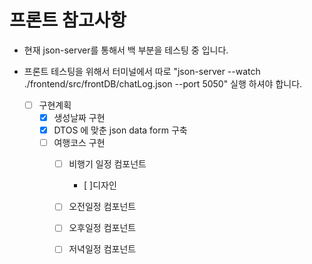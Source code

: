 # 프론트 참고사항

- 현재 json-server를 통해서 백 부분을 테스팅 중 입니다.
- 프론트 테스팅을 위해서 터미널에서 따로 "json-server --watch ./frontend/src/frontDB/chatLog.json --port 5050" 실행 하셔야 합니다.

  - [ ] 구현계획
    - [x] 생성날짜 구현
    - [x] DTOS 에 맞춘 json data form 구축
    - [ ] 여행코스 구현
      - [ ] 비행기 일정 컴포넌트
        - [ ]디자인
      - [ ] 오전일정 컴포넌트
      - [ ] 오후일정 컴포넌트
      - [ ] 저녁일정 컴포넌트
 